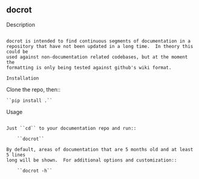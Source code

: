 docrot
------

Description
~~~~~~~~~~~

docrot is intended to find continuous segments of documentation in a
repository that have not been updated in a long time.  In theory this could be
used against non-documentation related codebases, but at the moment the
formatting is only being tested against github's wiki format.

Installation
~~~~~~~~~~~~

Clone the repo, then::

	``pip install .``

Usage
~~~~~

Just ``cd`` to your documentation repo and run::

	``docrot``

By default, areas of documentation that are 5 months old and at least 5 lines
long will be shown.  For additional options and customization::

	``docrot -h``
